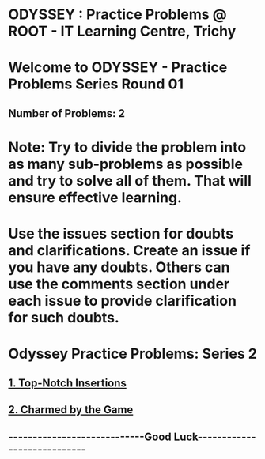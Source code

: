 # ODYSSEY : Practice Problems @ ROOT - IT Learning Centre, Trichy
# Welcome to ODYSSEY - Practice Problems Series Round 01
## Number of Problems:  2

# Note: Try to divide the problem into as many sub-problems as possible and try to solve all of them. That will ensure effective learning.

# Use the issues section for doubts and clarifications. Create an issue if you have any doubts. Others can use the comments section under each issue to provide clarification for such doubts.

# Odyssey Practice Problems: Series  2

## [1. Top-Notch Insertions](https://codeforces.com/contest/1561/problem/F)

## [2. Charmed by the Game](https://codeforces.com/contest/1561/problem/B)


## ----------------------------Good Luck----------------------------
